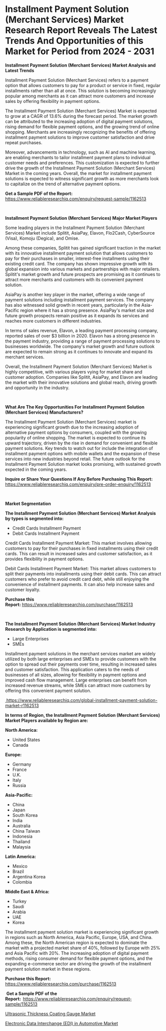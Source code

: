 <p><h1>Installment Payment Solution (Merchant Services) Market Research Report Reveals The Latest Trends And Opportunities of this Market for Period from 2024 - 2031</h1></p><p><strong>Installment Payment Solution (Merchant Services) Market Analysis and Latest Trends</strong></p>
<p><p>Installment Payment Solution (Merchant Services) refers to a payment option that allows customers to pay for a product or service in fixed, regular installments rather than all at once. This solution is becoming increasingly popular among merchants as it can attract more customers and increase sales by offering flexibility in payment options. </p><p>The Installment Payment Solution (Merchant Services) Market is expected to grow at a CAGR of 13.6% during the forecast period. The market growth can be attributed to the increasing adoption of digital payment solutions, rising demand for flexible payment options, and the growing trend of online shopping. Merchants are increasingly recognizing the benefits of offering installment payment solutions to improve customer satisfaction and drive repeat purchases. </p><p>Moreover, advancements in technology, such as AI and machine learning, are enabling merchants to tailor installment payment plans to individual customer needs and preferences. This customization is expected to further drive the growth of the Installment Payment Solution (Merchant Services) Market in the coming years. Overall, the market for installment payment solutions is expected to witness significant growth as more merchants look to capitalize on the trend of alternative payment options.</p></p>
<p><strong>Get a Sample PDF of the Report:&nbsp;</strong> <a href="https://www.reliableresearchiq.com/enquiry/request-sample/1162513">https://www.reliableresearchiq.com/enquiry/request-sample/1162513</a></p>
<p>&nbsp;</p>
<p><strong>Installment Payment Solution (Merchant Services) Major Market Players</strong></p>
<p><p>Some leading players in the Installment Payment Solution (Merchant Services) Market include Splitit, AsiaPay, Elavon, Flo2Cash, Cyber​​Source (Visa), Komoju (Degica), and Omise. </p><p>Among these companies, Splitit has gained significant traction in the market with its innovative installment payment solution that allows customers to pay for their purchases in smaller, interest-free installments using their existing credit card. The company has shown impressive growth with its global expansion into various markets and partnerships with major retailers. Splitit's market growth and future prospects are promising as it continues to attract more merchants and customers with its convenient payment solution.</p><p>AsiaPay is another key player in the market, offering a wide range of payment solutions including installment payment services. The company has also witnessed solid growth in recent years, particularly in the Asia-Pacific region where it has a strong presence. AsiaPay's market size and future growth prospects remain positive as it expands its services and reaches more customers in different industries.</p><p>In terms of sales revenue, Elavon, a leading payment processing company, reported sales of over $3 billion in 2020. Elavon has a strong presence in the payment industry, providing a range of payment processing solutions to businesses worldwide. The company's market growth and future outlook are expected to remain strong as it continues to innovate and expand its merchant services.</p><p>Overall, the Installment Payment Solution (Merchant Services) Market is highly competitive, with various players vying for market share and customer adoption. Companies like Splitit, AsiaPay, and Elavon are leading the market with their innovative solutions and global reach, driving growth and opportunity in the industry.</p></p>
<p>&nbsp;</p>
<p><strong>What Are The Key Opportunities For Installment Payment Solution (Merchant Services) Manufacturers?</strong></p>
<p><p>The Installment Payment Solution (Merchant Services) market is experiencing significant growth due to the increasing adoption of alternative payment options by consumers, coupled with the growing popularity of online shopping. The market is expected to continue its upward trajectory, driven by the rise in demand for convenient and flexible payment solutions. Key trends to watch out for include the integration of installment payment options with mobile wallets and the expansion of these services into new industries beyond retail. The future outlook for the Installment Payment Solution market looks promising, with sustained growth expected in the coming years.</p></p>
<p><strong>Inquire or Share Your Questions If Any Before Purchasing This Report:</strong> <a href="https://www.reliableresearchiq.com/enquiry/pre-order-enquiry/1162513">https://www.reliableresearchiq.com/enquiry/pre-order-enquiry/1162513</a></p>
<p>&nbsp;</p>
<p><strong>Market Segmentation</strong></p>
<p><strong>The Installment Payment Solution (Merchant Services) Market Analysis by types is segmented into:</strong></p>
<p><ul><li>Credit Cards Installment Payment</li><li>Debit Cards Installment Payment</li></ul></p>
<p><p>Credit Cards Installment Payment Market: This market involves allowing customers to pay for their purchases in fixed installments using their credit cards. This can result in increased sales and customer satisfaction, as it provides flexibility in payment options.</p><p>Debit Cards Installment Payment Market: This market allows customers to split their payments into installments using their debit cards. This can attract customers who prefer to avoid credit card debt, while still enjoying the convenience of installment payments. It can also help increase sales and customer loyalty.</p></p>
<p><strong>Purchase this Report:&nbsp;</strong><a href="https://www.reliableresearchiq.com/purchase/1162513">https://www.reliableresearchiq.com/purchase/1162513</a></p>
<p>&nbsp;</p>
<p><strong>The Installment Payment Solution (Merchant Services) Market Industry Research by Application is segmented into:</strong></p>
<p><ul><li>Large Enterprises</li><li>SMEs</li></ul></p>
<p><p>Installment payment solutions in the merchant services market are widely utilized by both large enterprises and SMEs to provide customers with the option to spread out their payments over time, resulting in increased sales and customer satisfaction. This application caters to the needs of businesses of all sizes, allowing for flexibility in payment options and improved cash flow management. Large enterprises can benefit from increased revenue streams, while SMEs can attract more customers by offering this convenient payment solution.</p></p>
<p><a href="https://www.reliableresearchiq.com/global-installment-payment-solution-market-r1162513">&nbsp;https://www.reliableresearchiq.com/global-installment-payment-solution-market-r1162513</a></p>
<p><strong>In terms of Region, the Installment Payment Solution (Merchant Services) Market Players available by Region are:</strong></p>
<p>
    <p> <strong> North America: </strong>
        <ul>
            <li>United States</li>
            <li>Canada</li>
        </ul>
        </p> 
    <p> <strong> Europe: </strong>
        <ul>
            <li>Germany</li>
            <li>France</li>
            <li>U.K.</li>
            <li>Italy</li>
            <li>Russia</li>
        </ul>
        </p> 
    <p> <strong> Asia-Pacific: </strong>
        <ul>
            <li>China</li>
            <li>Japan</li>
            <li>South Korea</li>
            <li>India</li>
            <li>Australia</li>
            <li>China Taiwan</li>
            <li>Indonesia</li>
            <li>Thailand</li>
            <li>Malaysia</li>
        </ul>
        </p> 
    <p> <strong> Latin America: </strong>
        <ul>
            <li>Mexico</li>
            <li>Brazil</li>
            <li>Argentina Korea</li>
            <li>Colombia</li>
        </ul>
        </p> 
    <p> <strong> Middle East & Africa: </strong>
        <ul>
            <li>Turkey</li>
            <li>Saudi</li>
            <li>Arabia</li>
            <li>UAE</li>
            <li>Korea</li>
        </ul>
    </p>
    </p>
<p><p>The installment payment solution market is experiencing significant growth in regions such as North America, Asia Pacific, Europe, USA, and China. Among these, the North American region is expected to dominate the market with a projected market share of 40%, followed by Europe with 25% and Asia Pacific with 20%. The increasing adoption of digital payment methods, rising consumer demand for flexible payment options, and the expanding e-commerce sector are driving the growth of the installment payment solution market in these regions.</p></p>
<p><strong>Purchase this Report: </strong><a href="https://www.reliableresearchiq.com/purchase/1162513">https://www.reliableresearchiq.com/purchase/1162513</a></p>
<p>&nbsp;<strong>Get a Sample PDF of the Report:&nbsp;&nbsp;</strong><a href="https://www.reliableresearchiq.com/enquiry/request-sample/1162513">https://www.reliableresearchiq.com/enquiry/request-sample/1162513</a></p>
<p><strong></strong></p>
<p><p><a href="https://view.publitas.com/reportprime-1/strategic-insights-into-global-ultrasonic-thickness-coating-gauge-market-trends-2024-2031-covered-in-110-pages/">Ultrasonic Thickness Coating Gauge Market</a></p><p><a href="https://github.com/amapolalg/Market-Research-Report-List-1/blob/main/electronic-data-interchange-edi-in-automotive-market.md">Electronic Data Interchange (EDI) in Automotive Market</a></p></p>